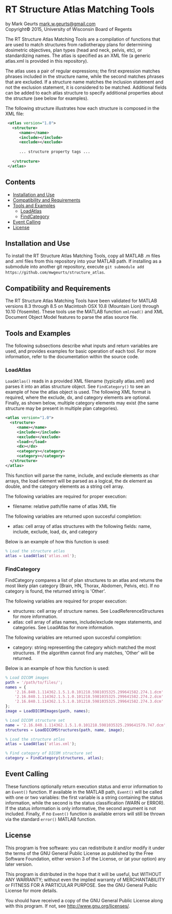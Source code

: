 # RT Structure Atlas Matching Tools

by Mark Geurts mark.w.geurts@gmail.com 
<br>Copyright&copy; 2015, University of Wisconsin Board of Regents

The RT Structure Atlas Matching Tools are a compilation of functions that are used to match structures from radiotherapy plans for determining dosimetric objectives, plan types (head and neck, pelvis, etc), or standardizing names.  The atlas is specified as an XML file (a generic atlas.xml is provided in this repository).  

The atlas uses a pair of regular expressions; the first expression matches phrases included in the structure name, while the second matches phrases that are excluded.  If a structure name matches the inclusion statement and not the exclusion statement, it is considered to be matched.  Additional fields can be added to each atlas structure to specify additional properties about the structure (see below for examples).

The following structure illustrates how each structure is composed in the XML file:

```xml
 <atlas version="1.0">
   <structure>
      <name></name>
      <include></include>
      <exclude></exclude>
      
      ... structure property tags ...
      
   </structure>
 </atlas>
```

## Contents

* [Installation and Use](README.md#installation-and-use)
* [Compatibility and Requirements](README.md#compatibility-and-requirements)
* [Tools and Examples](README.md#tools-and-examples)
  * [LoadAtlas](README.md#loadatlas)
  * [FindCategory](README.md#findcategory)
* [Event Calling](README.md#event-calling)
* [License](README.md#license)

## Installation and Use

To install the RT Structure Atlas Matching Tools, copy all MATLAB .m files and .xml files from this repository into your MATLAB path. If installing as a submodule into another git repository, execute `git submodule add https://github.com/mwgeurts/structure_atlas`.

## Compatibility and Requirements

The RT Structure Atlas Matching Tools have been validated for MATLAB versions 8.3 through 8.5 on Macintosh OSX 10.8 (Mountain Lion) through 10.10 (Yosemite). These tools use the MATLAB function `xmlread()` and XML Document Object Model features to parse the atlas source file.

## Tools and Examples

The following subsections describe what inputs and return variables are used, and provides examples for basic operation of each tool. For more information, refer to the documentation within the source code.

### LoadAtlas

`LoadAtlas()` reads in a provided XML filename (typically atlas.xml) and parses it into an atlas structure object. See `FindCategory()` to see an example of how the atlas object is used. The following XML format is required, where the exclude, dx, and category elements are optional. Finally, as shown below, multiple category elements may exist (the same structure may be present in multiple plan categories).

```xml
<atlas version="1.0">
  <structure>
     <name></name>
     <include></include>
     <exclude></exclude>
     <load></load>
     <dx></dx>
     <category></category>
     <category></category>
  </structure>
</atlas>
```

This function will parse the name, include, and exclude elements as char arrays, the load element will be parsed as a logical, the dx element as double, and the category elements as a string cell array.

The following variables are required for proper execution: 

* filename: relative path/file name of atlas XML file

The following variables are returned upon succesful completion:

* atlas: cell array of atlas structures with the following fields: name, include, exclude, load, dx, and category

Below is an example of how this function is used:

```matlab
% Load the structure atlas
atlas = LoadAtlas('atlas.xml');
```

### FindCategory

FindCategory compares a list of plan structures to an atlas and returns the most likely plan category (Brain, HN, Thorax, Abdomen, Pelvis, etc). If no category is found, the returned string is 'Other'.

The following variables are required for proper execution: 

* structures: cell array of structure names. See LoadReferenceStructures for more information.
* atlas: cell array of atlas names, include/exclude regex statements, and categories.  See LoadAtlas for more information.

The following variables are returned upon succesful completion:

* category: string representing the category which matched the most structures.  If the algorithm cannot find any matches, 'Other' will be returned.

Below is an example of how this function is used:

```matlab
% Load DICOM images
path = '/path/to/files/';
names = {
    '2.16.840.1.114362.1.5.1.0.101218.5981035325.299641582.274.1.dcm'
    '2.16.840.1.114362.1.5.1.0.101218.5981035325.299641582.274.2.dcm'
    '2.16.840.1.114362.1.5.1.0.101218.5981035325.299641582.274.3.dcm'
};
image = LoadDICOMImages(path, names);

% Load DICOM structure set 
name = '2.16.840.1.114362.1.5.1.0.101218.5981035325.299641579.747.dcm';
structures = LoadDICOMStructures(path, name, image);

% Load the structure atlas
atlas = LoadAtlas('atlas.xml');

% Find category of DICOM structure set
category = FindCategory(structures, atlas);
```

## Event Calling

These functions optionally return execution status and error information to an `Event()` function. If available in the MATLAB path, `Event()` will be called with one or two variables: the first variable is a string containing the status information, while the second is the status classification (WARN or ERROR). If the status information is only informative, the second argument is not included.  Finally, if no `Event()` function is available errors will still be thrown via the standard `error()` MATLAB function.

## License

This program is free software: you can redistribute it and/or modify it under the terms of the GNU General Public License as published by the Free Software Foundation, either version 3 of the License, or (at your option) any later version.

This program is distributed in the hope that it will be useful, but WITHOUT ANY WARRANTY; without even the implied warranty of MERCHANTABILITY or FITNESS FOR A PARTICULAR PURPOSE. See the GNU General Public License for more details.

You should have received a copy of the GNU General Public License along with this program. If not, see http://www.gnu.org/licenses/.

